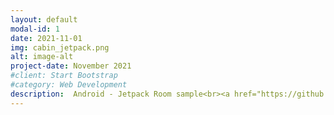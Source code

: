 ```yaml
---
layout: default
modal-id: 1
date: 2021-11-01
img: cabin_jetpack.png
alt: image-alt
project-date: November 2021
#client: Start Bootstrap
#category: Web Development
description:  Android - Jetpack Room sample<br><a href="https://github.com/emedinaa/kotlin-android-jetpack-room">https://github.com/emedinaa/kotlin-android-jetpack-room</a>
---
```

